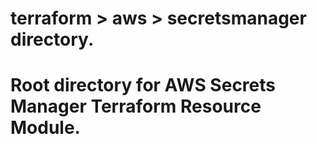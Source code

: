 # terraform > aws > secretsmanager directory.
# Root directory for AWS Secrets Manager Terraform Resource Module.
